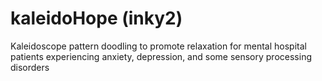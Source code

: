# kaleidoHope (inky2)
Kaleidoscope pattern doodling to promote relaxation for mental hospital patients experiencing anxiety, depression, and some sensory processing disorders
